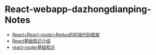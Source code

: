 # React-webapp-dazhongdianping-Notes


- [React+React-router+Redux的前端代码框架](https://github.com/rex19/Webapp-dzdp/blob/master/docs/React%20%2B%20React-router%20%2B%20Redux%20%E7%9A%84%E5%89%8D%E7%AB%AF%E4%BB%A3%E7%A0%81%E6%A1%86%E6%9E%B6.md)
- [React基础知识介绍](https://github.com/rex19/Webapp-dzdp/blob/master/docs/React%E5%9F%BA%E7%A1%80%E7%9F%A5%E8%AF%86%E4%BB%8B%E7%BB%8D.md)
- [react-router基础知识](https://github.com/rex19/Webapp-dzdp/blob/master/docs/react-router%E5%9F%BA%E7%A1%80%E7%9F%A5%E8%AF%86.md)
